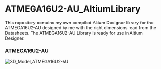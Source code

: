 # ATMEGA16U2-AU_AltiumLibrary
This repository contains my own compiled Altium Designer library for the ATMEGA16U2-AU designed by me with the right dimensions read from the Datasheets. The ATMEGA16U2-AU Library is ready for use in Altium Designer.

### ATMEGA16U2-AU
![3D_Model_ATMEGA16U2-AU](https://user-images.githubusercontent.com/57021975/91994075-108a5080-ed2e-11ea-89f2-0bd0cff4f316.JPG)
